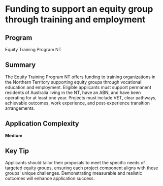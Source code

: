 # Funding to support an equity group through training and employment
  
## Program
Equity Training Program NT

## Summary
The Equity Training Program NT offers funding to training organizations in the Northern Territory supporting equity groups through vocational education and employment. Eligible applicants must support permanent residents of Australia living in the NT, have an ABN, and have been operating for at least one year. Projects must include VET, clear pathways, achievable outcomes, work experience, and post-experience transition arrangements.

## Application Complexity
**Medium**

## Key Tip
Applicants should tailor their proposals to meet the specific needs of targeted equity groups, ensuring each project component aligns with these groups' unique challenges. Demonstrating measurable and realistic outcomes will enhance application success.
